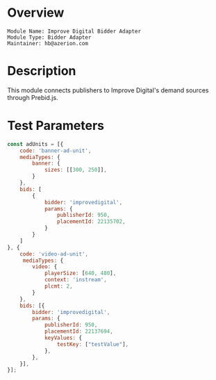 # Overview

```text
Module Name: Improve Digital Bidder Adapter
Module Type: Bidder Adapter
Maintainer: hb@azerion.com
```

# Description

This module connects publishers to Improve Digital's demand sources through Prebid.js.

# Test Parameters

```javascript
const adUnits = [{
    code: 'banner-ad-unit',
    mediaTypes: {
        banner: {
            sizes: [[300, 250]],
        }
    },
    bids: [
        {
            bidder: 'improvedigital',
            params: {
                publisherId: 950,
                placementId: 22135702,
            }
        }
    ]
}, {
    code: 'video-ad-unit',
     mediaTypes: {
        video: {
            playerSize: [640, 480],
            context: 'instream',
            plcmt: 2,
        }
    },
    bids: [{
        bidder: 'improvedigital',
        params: {
            publisherId: 950,
            placementId: 22137694,
            keyValues: {
                testKey: ["testValue"],
            },
        },
    }],
}];
```
